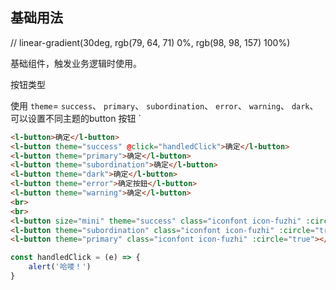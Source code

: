 ## 基础用法
// linear-gradient(30deg, rgb(79, 64, 71) 0%, rgb(98, 98, 157) 100%)
<p>基础组件，触发业务逻辑时使用。</p>
<l-alert title="可以完整的使用上述的computed等强大的Vue3能力"
    content-text="可以完整的使用上述的computed等强大的Vue3能力,可以完整的使用上述的computed等强大的Vue3能力,可以完整的使用上述的computed等强大的Vue3能力,可以完整的使用上述的computed等强大的Vue3能力"
    rear-content="知道了" theme="success" closable  icon="icon-bianji1">
</l-alert>

<div class="des-box">
 <l-divider position="left">按钮类型</l-divider>
<p>使用 
    <code>theme</code>=
    <code>success</code>、
    <code>primary</code>、
    <code>subordination</code>、
    <code>error</code>、
    <code>warning</code>、
    <code>dark</code>、可以设置不同主题的button 按钮 `
</p>
</div>

```html
<l-button>确定</l-button>
<l-button theme="success" @click="handledClick">确定</l-button>
<l-button theme="primary">确定</l-button>
<l-button theme="subordination">确定</l-button>
<l-button theme="dark">确定</l-button>
<l-button theme="error">确定按鈕</l-button>
<l-button theme="warning">确定</l-button>
<br>
<br>
<l-button size="mini" theme="success" class="iconfont icon-fuzhi" :circle="true"></l-button>
<l-button theme="subordination" class="iconfont icon-fuzhi" :circle="true"></l-button>
<l-button theme="primary" class="iconfont icon-fuzhi" :circle="true"></l-button>
```

```js
const handledClick = (e) => {
    alert('哈喽！')
}
```
